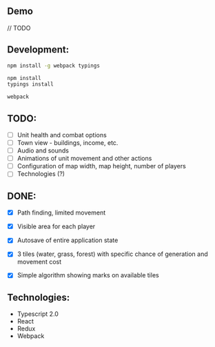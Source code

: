 ## Demo
// TODO

## Development:
```bash
npm install -g webpack typings 

npm install
typings install

webpack
```


## TODO:

- [ ] Unit health and combat options
- [ ] Town view - buildings, income, etc.
- [ ] Audio and sounds
- [ ] Animations of unit movement and other actions
- [ ] Configuration of map width, map height, number of players
- [ ] Technologies (?)

## DONE:

- [X] Path finding, limited movement
- [X] Visible area for each player
- [X] Autosave of entire application state
- [X] 3 tiles (water, grass, forest) with specific chance of generation and movement cost
- [X] Simple algorithm showing marks on available tiles


## Technologies:
- Typescript 2.0
- React 
- Redux
- Webpack
